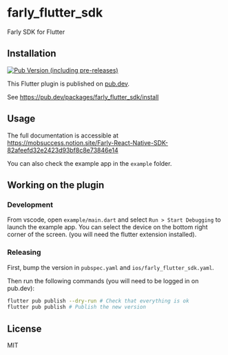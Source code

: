 # farly_flutter_sdk

Farly SDK for Flutter

## Installation

[![Pub Version (including pre-releases)](https://img.shields.io/pub/v/farly_flutter_sdk)](https://pub.dev/packages/farly_flutter_sdk)

This Flutter plugin is published on [pub.dev](https://pub.dev/packages/farly_flutter_sdk).

See https://pub.dev/packages/farly_flutter_sdk/install

## Usage

The full documentation is accessible at https://mobsuccess.notion.site/Farly-React-Native-SDK-82afeefd32e2423d93bf8c8e73846e14

You can also check the example app in the `example` folder.

## Working on the plugin

### Development

From vscode, open `example/main.dart` and select `Run > Start Debugging` to launch the example app. You can select the device on the bottom right corner of the screen. (you will need the flutter extension installed).

### Releasing

First, bump the version in `pubspec.yaml` and `ios/farly_flutter_sdk.yaml`.

Then run the following commands (you will need to be logged in on pub.dev):

```bash
flutter pub publish --dry-run # Check that everything is ok
flutter pub publish # Publish the new version
```

## License

MIT
